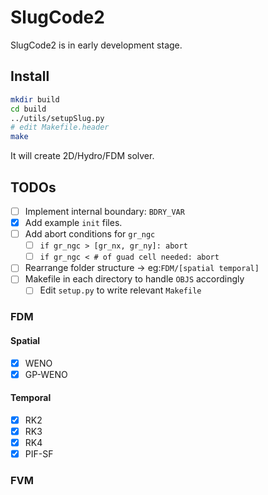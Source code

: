# SlugCode2

SlugCode2 is in early development stage.

## Install

```sh
mkdir build
cd build
../utils/setupSlug.py
# edit Makefile.header
make
```

It will create 2D/Hydro/FDM solver.

## TODOs

- [ ] Implement internal boundary: `BDRY_VAR`
- [x] Add example `init` files.
- [ ] Add abort conditions for `gr_ngc`
    - [ ] `if gr_ngc > [gr_nx, gr_ny]: abort`
    - [ ] `if gr_ngc < # of guad cell needed: abort`
- [ ] Rearrange folder structure -> eg:`FDM/[spatial temporal]`
- [ ] Makefile in each directory to handle `OBJS` accordingly
    - [ ] Edit `setup.py` to write relevant `Makefile`

### FDM

#### Spatial

- [x] WENO
- [x] GP-WENO

#### Temporal

- [x] RK2
- [x] RK3
- [x] RK4
- [x] PIF-SF

### FVM
